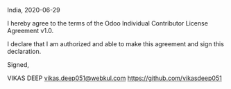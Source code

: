 India, 2020-06-29

I hereby agree to the terms of the Odoo Individual Contributor License
Agreement v1.0.

I declare that I am authorized and able to make this agreement and sign this
declaration.

Signed,

VIKAS DEEP vikas.deep051@webkul.com https://github.com/vikasdeep051

